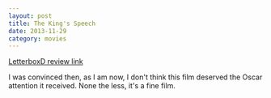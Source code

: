 ```yaml
---
layout: post
title: The King's Speech 
date: 2013-11-29
category: movies
---
```

 
[LetterboxD review link](http://letterboxd.com/samarthbhaskar/film/the-kings-speech/)

 I was convinced then, as I am now, I don't think this film deserved the Oscar attention it received. None the less, it's a fine film. 
